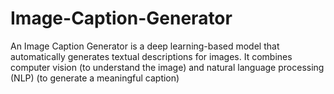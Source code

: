 # Image-Caption-Generator
An Image Caption Generator is a deep learning-based model that automatically generates textual descriptions for images. It combines computer vision (to understand the image) and natural language processing (NLP) (to generate a meaningful caption)
